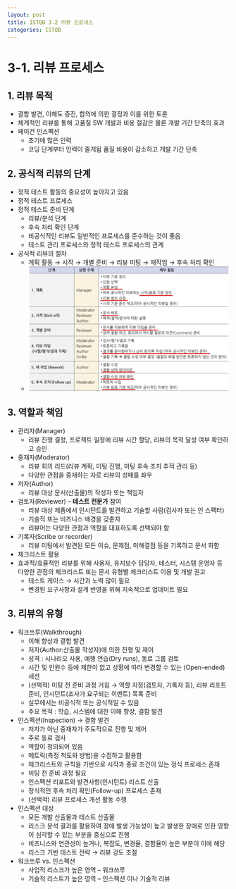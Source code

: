```yaml
---
layout: post
title: ISTQB 3.2 리뷰 프로세스
categories: ISTQB
---
```


# 3-1. 리뷰 프로세스
## 1. 리뷰 목적 
   - 결함 발견, 이해도 증진, 합의에 의한 결정과 이를 위한 토론
   - 체계적인 리뷰를 통해 고품질 SW 개발과 비용 절감은 물론 개발 기간 단축의 효과
   - 페이건 인스펙션
     - 초기에 많은 인력
     - 코딩 단계부터 인력이 줄게됨 품질 비용이 감소하고 개발 기간 단축


## 2. 공식적 리뷰의 단계 
   - 정적 테스트 활동의 중요성이 높아지고 있음
   - 정적 테스트 프로세스
   - 정적 테스트 준비 단계
     - 리뷰/분석 단계
     - 후속 처리 확인 단계
     - 비공식적인 리뷰도 일반적인 프로세스를 준수하는 것이 좋음
     - 테스트 관리 프로세스와 정적 테스트 프로세스의 관계
   - 공식적 리뷰의 절차
     - 계획 활동 → 시작 → 개별 준비 → 리뷰 미팅 → 재작업 → 후속 처리 확인
     - ![step][step_image]
  
[step_image]: /assets/ISTQB-3-2.JPG "step"

## 3. 역할과 책임  
   - 관리자(Manager) 
     - 리뷰 진행 결정, 프로젝트 일정에 리뷰 시간 할당, 리뷰의 목적 달성 여부 확인하고 승인
   - 중재자(Moderator)
     - 리뷰 회의 리드(리뷰 계획, 미팅 진행, 미팅 후속 조치 추적 관리 등)
     - 다양한 관점을 중재하는 자로 리뷰의 성패를 좌우
   - 저자(Author)
     - 리뷰 대상 문서(산출물)의 작성자 또는 책임자
   - 검토자(Reviewer) – **테스트 전문가** 참여
     - 리뷰 대상 제품에서 인시턴트를 발견하고 기술할 사람(검사자 또는 인 스펙터)
     - 기술적 또는 비즈니스 배경을 갖춘자
     - 리뷰어는 다양한 관점과 역할을 대표하도록 선택되야 함
   - 기록자(Scribe or recorder)
     - 리뷰 미팅에서 발견된 모든 이슈, 문제점, 미해결점 등을 기록하고 문서 화함 
   - 체크리스트 활용
   - 효과적/효율적인 리뷰를 위해 사용자, 유지보수 담당자, 테스터, 시스템 운영자 등 다양한 관점의 체크리스트 또는 문서 유형별 체크리스트 이용 및 개발 권고
     - 테스트 케이스 → 시간과 노력 많이 필요
     - 변경된 요구사항과 설계 반영을 위해 지속적으로 업데이트 필요

## 3. 리뷰의 유형  
   - 워크쓰루(Walkthrough)
     - 이해 향상과 결함 발견
     - 저자(Author:산출물 작성자)에 의한 진행 및 제어
     - 성격 : 시나리오 사용, 예행 연습(Dry runs), 동료 그룹 검토
     - 시간 및 인원수 등에 제한이 없고 상황에 따라 변경할 수 있는 (Open-ended) 세션
     - (선택적) 미팅 전 준비 과정 거침 → 역할 지정(검토자, 기록자 등), 리뷰 리포트 준비, 인시던트(조사가 요구되는 이벤트) 목록 준비
     - 실무에서는 비공식적 또는 공식적일 수 있음
     - 주요 목적 : 학습, 시스템에 대한 이해 향상, 결함 발견
   - 인스펙션(Inspection) → 결함 발견
     - 저자가 아닌 중재자가 주도적으로 진행 및 제어
     - 주로 동료 검사
     - 역할이 정의되어 있음
     - 메트릭(측정 척도와 방법)을 수집하고 활용함
     - 체크리스트와 규칙을 기반으로 시작과 종료 조건이 있는 정식 프로세스 존재
     - 미팅 전 준비 과정 필요
     - 인스펙션 리포트와 발견사항(인시턴트) 리스트 산출
     - 정식적인 후속 처리 확인(Follow-up) 프로세스 존재
     - (선택적) 리뷰 프로세스 개선 활동 수행
   - 인스펙션 대상
     - 모든 개발 산출물과 테스트 산출물
     - 리스크 분석 결과를 활용하여 장애 발생 가능성이 높고 발생한 장애로 인한 영향이 심각할 수 있는 부분을 중심으로 진행
     - 비즈니스와 연관성이 높거나, 복잡도, 변경율, 결함율이 높은 부분이 이에 해당
     - 리스크 기반 테스트 전략 → 리뷰 강도 조절
   - 워크쓰루 vs. 인스펙션
     - 사업적 리스크가 높은 영역 – 워크쓰루
     - 기술적 리스트가 높은 영역 – 인스펙션 이나 기술적 리뷰




